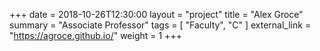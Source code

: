 +++
date = 2018-10-26T12:30:00
layout = "project"
title  = "Alex Groce"
summary = "Associate Professor"
tags = [ "Faculty", "C" ]
external_link = "https://agroce.github.io/"
weight = 1
+++